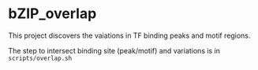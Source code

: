 # bZIP_overlap

This project discovers the vaiations in TF binding peaks and motif regions.

The step to intersect binding site (peak/motif) and variations is in ```scripts/overlap.sh```
